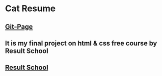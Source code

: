 # Cat Resume
## [Git-Page](https://afatwist.github.io/cat-resume/)
## It is my final project on html & css free course by Result School
## [Result School](https://result.school/)
